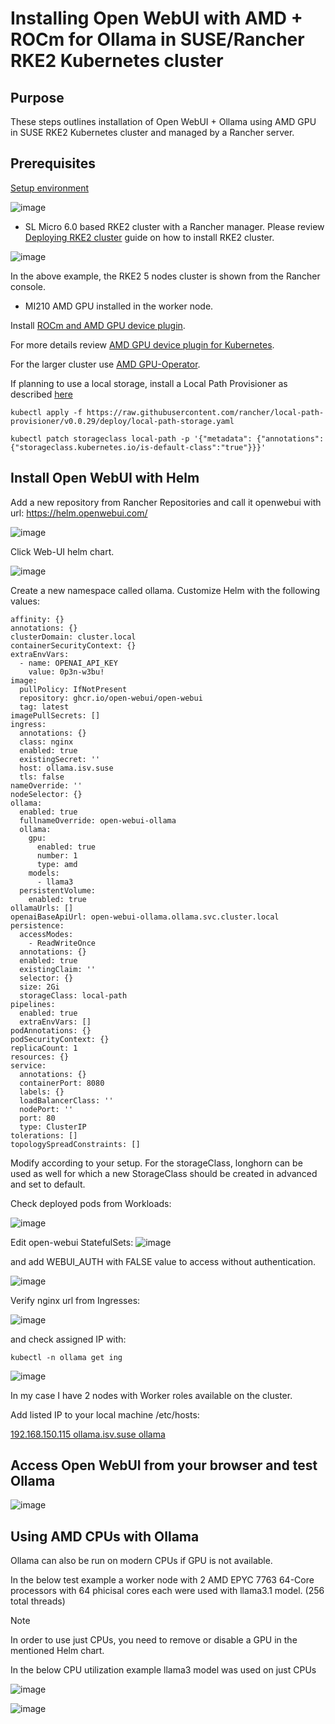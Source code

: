 # Installing Open WebUI with AMD + ROCm for Ollama in SUSE/Rancher RKE2 Kubernetes cluster

## Purpose 
These steps outlines installation of Open WebUI + Ollama using AMD GPU in SUSE RKE2 Kubernetes cluster and managed by a Rancher server.

## Prerequisites

<ins> Setup environment </ins>

![image](https://github.com/user-attachments/assets/78a31357-c061-47f3-a040-931567c9235b)


- SL Micro 6.0 based RKE2 cluster with a Rancher manager. Please review [Deploying RKE2 cluster](https://github.com/alex-isv/solutions-engineering/blob/main/Rancher/RKE2_cluster_deployment.md#deploying-rke2-cluster-in-sles-based-environment ) guide on how to install RKE2 cluster.

 ![image](https://github.com/user-attachments/assets/b8a88b33-b307-47ef-baf1-f447b3efdb8c)


In the above example, the RKE2 5 nodes cluster is shown from the Rancher console.

- MI210 AMD GPU installed in the worker node.

  

Install [ROCm and AMD GPU device plugin](https://github.com/alex-isv/solutions-engineering/blob/main/AMD/AMD-GPU-deployment-in-RKE2-cluster/Deploying-AMD-GPU-in-SUSE-Kubernetes-stack.md#install-rocm-on-the-worker-gpu-node).

For more details review [AMD GPU device plugin for Kubernetes](https://github.com/ROCm/k8s-device-plugin#amd-gpu-device-plugin-for-kubernetes).

For the larger cluster use [AMD GPU-Operator](https://github.com/alex-isv/solutions-engineering/blob/main/AMD/AMD-GPU-deployment-in-RKE2-cluster/AMD-GPU-Operator-in-SUSE-Kubernetes.md).

If planning to use a local storage, install a Local Path Provisioner as described [here](https://github.com/rancher/local-path-provisioner)

````
kubectl apply -f https://raw.githubusercontent.com/rancher/local-path-provisioner/v0.0.29/deploy/local-path-storage.yaml
````
````
kubectl patch storageclass local-path -p '{"metadata": {"annotations":{"storageclass.kubernetes.io/is-default-class":"true"}}}'
````


## Install Open WebUI with Helm

Add a new repository from Rancher Repositories and call it openwebui with url: https://helm.openwebui.com/ 

![image](https://github.com/user-attachments/assets/b8f415a9-9658-4d8e-a76d-ed4fbca2d7e8)

Click Web-UI helm chart.

![image](https://github.com/user-attachments/assets/f78fabb8-293a-49c6-a2b3-e71d4b82764c)

Create a new namespace called ollama.
Customize Helm with the following values:

````
affinity: {}
annotations: {}
clusterDomain: cluster.local
containerSecurityContext: {}
extraEnvVars:
  - name: OPENAI_API_KEY
    value: 0p3n-w3bu!
image:
  pullPolicy: IfNotPresent
  repository: ghcr.io/open-webui/open-webui
  tag: latest
imagePullSecrets: []
ingress:
  annotations: {}
  class: nginx
  enabled: true
  existingSecret: ''
  host: ollama.isv.suse
  tls: false
nameOverride: ''
nodeSelector: {}
ollama:
  enabled: true
  fullnameOverride: open-webui-ollama
  ollama:
    gpu:
      enabled: true
      number: 1
      type: amd
    models:
      - llama3
  persistentVolume:
    enabled: true
ollamaUrls: []
openaiBaseApiUrl: open-webui-ollama.ollama.svc.cluster.local
persistence:
  accessModes:
    - ReadWriteOnce
  annotations: {}
  enabled: true
  existingClaim: ''
  selector: {}
  size: 2Gi
  storageClass: local-path
pipelines:
  enabled: true
  extraEnvVars: []
podAnnotations: {}
podSecurityContext: {}
replicaCount: 1
resources: {}
service:
  annotations: {}
  containerPort: 8080
  labels: {}
  loadBalancerClass: ''
  nodePort: ''
  port: 80
  type: ClusterIP
tolerations: []
topologySpreadConstraints: []
````
Modify according to your setup. For the storageClass, longhorn can be used as well for which a new StorageClass should be created in advanced and set to default.


Check deployed pods from Workloads:

![image](https://github.com/user-attachments/assets/0ca5254f-fcb5-447d-bb47-e8eda9c16ab3)

Edit open-webui StatefulSets:
![image](https://github.com/user-attachments/assets/32262025-b471-469d-86ca-dc0c33034b67)

and add WEBUI_AUTH with FALSE value to access without authentication.

![image](https://github.com/user-attachments/assets/be8dfad3-125e-4fe2-9bcd-bbffa7354039)

Verify nginx url from Ingresses:

![image](https://github.com/user-attachments/assets/06e2e666-303a-4686-9b6d-b18966d3dbbe)

and check assigned IP with:
````
kubectl -n ollama get ing
````

![image](https://github.com/user-attachments/assets/35f9bd3b-971b-4c3a-bb68-4f52595d6ccc)

In my case I have 2 nodes with Worker roles available on the cluster.

Add listed IP to your local machine /etc/hosts:

<ins> 192.168.150.115 ollama.isv.suse ollama </ins>


## Access Open WebUI from your browser and test Ollama

![image](https://github.com/user-attachments/assets/b3a77225-a2fb-4630-b76e-5ccfe4118e77)

## Using AMD CPUs with Ollama

Ollama can also be run on modern CPUs if GPU is not available.

In the below test example a worker node with 2 AMD EPYC 7763 64-Core processors with 64 phicisal cores each were used with llama3.1 model. (256 total threads)

>[!NOTE]
> In order to use just CPUs, you need to remove or disable a GPU in the mentioned Helm chart.

 In the below CPU utilization example llama3 model was used on just CPUs

![image](https://github.com/user-attachments/assets/00ab7508-1d7b-4c3b-993f-83001f1e01a3)

![image](https://github.com/user-attachments/assets/601ca7bc-0a3d-442a-bf5b-b15974269eea)







